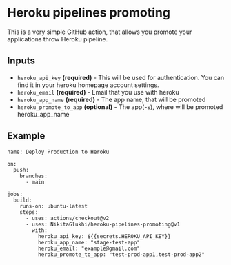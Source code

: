 # Heroku pipelines promoting

This is a very simple GitHub action, that allows you promote your applications throw
Heroku pipeline.


## Inputs
* `heroku_api_key` **(required)** - This will be used for authentication. You can find it in your heroku homepage account settings.
* `heroku_email` **(required)** - Email that you use with heroku
* `heroku_app_name` **(required)** - The app name, that will be promoted
* `heroku_promote_to_app` **(optional)** - The app(-s), where will be promoted heroku_app_name

## Example
```
name: Deploy Production to Heroku

on:
  push:
    branches:
      - main

jobs:
  build:
    runs-on: ubuntu-latest
    steps:
      - uses: actions/checkout@v2
      - uses: NikitaGlukhi/heroku-pipelines-promoting@v1
        with:
          heroku_api_key: ${{secrets.HEROKU_API_KEY}}
          heroku_app_name: "stage-test-app"
          heroku_email: "example@gmail.com"
          heroku_promote_to_app: "test-prod-app1,test-prod-app2"
```
